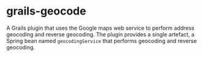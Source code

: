 grails-geocode
==============

A Grails plugin that uses the Google maps web service to perform address geocoding and reverse geocoding.
The plugin provides a single artefact, a Spring bean named `geocodingService` that performs geocoding and reverse geocoding.

